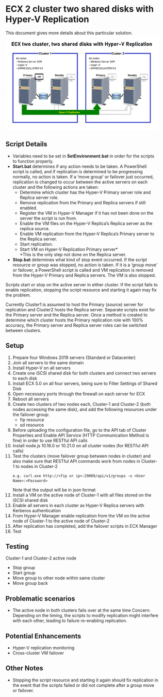 # ECX 2 cluster two shared disks with Hyper-V Replication
This document gives more details about this particular solution.
![overview](../images/ECX2Clu2SDHVR.png)
## Script Details
- Variables need to be set in **SetEnvironment.bat** in order for the scripts to function properly.
- **Start.bat** determines if any action needs to be taken. A PowerShell script is called, and if replication is determined to be progressing normally, no action is taken. If a ‘move group’ or failover just occurred, replication is changed to occur between the active servers on each cluster and the following actions are taken:
  -	Determine which cluster has the Hyper-V Primary server role and Replica server role.
  -	Remove replication from the Primary and Replica servers if still enabled.
  -	Register the VM in Hyper-V Manager if it has not been done on the server the script is run from.
  -	Enable the VM files on the Hyper-V Replica’s Replica server as the replica source.
  -	Enable VM replication from the Hyper-V Replica’s Primary server to the Replica server.
  -	Start replication.
  -	Start VM on Hyper-V Replication Primary server*    
    *This is the only step not done on the Replica server.    
- **Stop.bat** determines what kind of stop event occurred. If the script resource or group was stopped, no action is taken. If it is a ‘group move’ or failover, a PowerShell script is called and VM replication is removed from the Hyper-V Primary and Replica servers. The VM is also stopped.
    
Scripts start or stop on the active server in either cluster. If the script fails to enable replication, stopping the script resource and starting it again may fix the problem.    

Currently Cluster1 is assumed to host the Primary (source) server for replication and Cluster2 hosts the Replica server. Separate scripts exist for the Primary server and the Replica server. Once a method is created to determine which cluster hosts the Primary replication role with 100% accuracy, the Primary server and Replica server roles can be switched between clusters.
## Setup
1.	Prepare four Windows 2019 servers (Standard or Datacenter) 
2.	Join all servers to the same domain
3.	Install Hyper-V on all servers
4.	Create one iSCSI shared disk for both clusters and connect two servers to each disk 
5.	Install ECX 5.0 on all four servers, being sure to Filter Settings of Shared Disk
6.	Open necessary ports through the firewall on each server for ECX
7.	Reboot all servers
8.	Create two clusters of two nodes each, Cluster-1 and Cluster-2 (both nodes accessing the same disk), and add the following resources under the failover group:    
    -	fip resource    
    -	sd resource
9.	Before uploading the configuration file, go to the API tab of Cluster Properties and Enable API Service (HTTP Communication Method is fine) in order to use RESTful API calls
10.	Install node.js 10.16.0 or 10.21.0 on all cluster nodes (for RESTful API calls)
11.	Test the clusters (move failover group between nodes in cluster) and also make sure that RESTful API commands work from nodes in Cluster-1 to nodes in Cluster-2
    ````
    e.g. curl.exe http://<fip or ip>:29009/api/v1/groups -u <User Name>:<Password>
    ````
    Note that the output will be in json format
12.	Install a VM on the active node of Cluster-1 with all files stored on the iSCSI shared disk
13.	Enable all servers in each cluster as Hyper-V Replica servers with Kerberos authentication
14.	From Hyper-V Manager enable replication from the VM on the active node of Cluster-1 to the active node of Cluster-2
15.	After replication has completed, add the failover scripts in ECX Manager
16.	Test
## Testing
Cluster-1 and Cluster-2 active node 
- Stop group
- Start group
- Move group to other node within same cluster
- Move group back
## Problematic scenarios
- The active node in both clusters fails over at the same time
Concern: Depending on the timing, the scripts to modify replication might interfere with each other, leading to failure re-enabling replication.

## Potential Enhancements
- Hyper-V replication monitoring
- Cross-cluster VM failover

## Other Notes
- Stopping the script resource and starting it again should fix replication in the event that the scripts failed or did not complete after a group move or failover.
